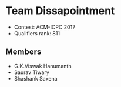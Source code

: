 Team Dissapointment
===================
- Contest: ACM-ICPC 2017
- Qualifiers rank: 811

Members  
-------
- G.K.Viswak Hanumanth
- Saurav Tiwary
- Shashank Saxena

